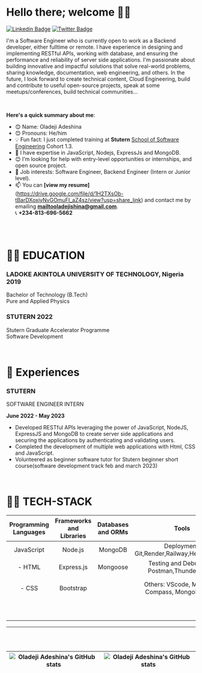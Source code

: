 # Hello there; welcome 👋🏾

[![Linkedin Badge](https://img.shields.io/badge/-oladejiadeshina-blue?style=for-the-badge&logo=Linkedin&logoColor=white&link=https://www.linkedin.com/in/adeshina-oladeji-249a14167/)](https://www.linkedin.com/in/adeshina-oladeji-249a14167/) [![Twitter Badge](https://img.shields.io/badge/-oladejiadeshina-1ca0f1?style=for-the-badge&logo=twitter&logoColor=white&link=https://twitter.com/dev_virtuoso)](https://twitter.com/dev_virtuoso)

I'm a Software Engineer who is currently open to work as a Backend developer, either fulltime or remote. I have experience in designing and implementing RESTful APIs, working with database, and ensuring the performance and reliability of server side applications. I'm passionate about building innovative and impactful solutions that solve real-world problems, sharing knowledge, documentation, web engineering, and others. In the future, I look forward to create technical content, Cloud Engineering, build and contribute to useful open-source projects, speak at some meetups/conferences, build technical communities...

<br> 
  
**Here's a quick summary about me**:

- 😊 Name: Oladeji Adeshina
- 😊 Pronouns: He/him
- 💡 Fun fact: I just completed training at **Stutern** [School of Software Engineering](https://stutern.com) Cohort 1.3.
- 🌱 I have expertise in JavaScript, Nodejs, ExpressJs and MongoDB.
- 😊 I’m looking for help with entry-level opportunities or internships, and open source project.
- 💼 Job interests: Software Engineer, Backend Engineer (Intern or Junior level).
- 📫 You can **[view my resume]**(https://drive.google.com/file/d/1H2TXsOb-tBarDXoxiyNvGOmuFI_aZ4sz/view?usp=share_link) and contact me by emailing **mailtooladejishina@gmail.com**. <br> 📞 **+234-813-696-5662**

<br>  
<br>   
     
# 👨‍🎓 EDUCATION
### LADOKE AKINTOLA UNIVERSITY OF TECHNOLOGY, Nigeria 2019
[^1]:

  Bachelor of Technology (B.Tech)  
  Pure and Applied Physics

[^1]:

### STUTERN 2022
[^1]:
  Stutern Graduate Accelerator Programme  
  Software Development
[^2]:  
  
<br>
  
# 🏢 Experiences

### STUTERN
SOFTWARE ENGINEER INTERN  
  
__June 2022 - May 2023__  
  
* Developed RESTful APIs leveraging the power of JavaScript, NodeJS, ExpressJS and MongoDB to create server side applications and securing the applications by authenticating and validating users.
* Completed the development of multiple web applications with Html, CSS and JavaScript.
* Volunteered as beginner software tutor for Stutern beginner short course(software development track feb and march 2023)


<br>  
  
# 👩‍💻 TECH-STACK

| Programming Languages |  Frameworks and Libraries | Databases and ORMs | Tools | Methodologies |
| :---:        | :---: | :---: |    :---:      | :---: |
| JavaScript   | Node.js | MongoDB |Deployment: Git,Render,Railway,Heroku,Vercel    | Agile software development    |
| - HTML    |  Express.js | Mongoose | Testing and Debugging: Postman,Thunder Client    | Test-driven development (TDD)      |
| - CSS    | Bootstrap |   | Others:  VScode, MongoDB Compass, MongoDB Atlas    | Continuous Integration/Continuous Deployment (CI/CD)      |
|   | |  |   | RESTful APIs   |
|     | |  |   | Microservices   | 
  
---
<br>
<br>
    
| <img align="center" src="https://github-readme-stats.vercel.app/api?username=adeshina3002&show_icons=true&include_all_commits=true&hide_border=true" alt="Oladeji Adeshina's GitHub stats" /> | <img align="center" src="https://github-readme-stats.vercel.app/api/top-langs/?username=adeshina3002&langs_count=8&layout=compact&hide_border=true" alt="Oladeji Adeshina's GitHub stats" /> |
| ------------- | ------------- |
